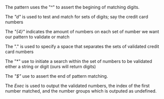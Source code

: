 The pattern uses the "^" to assert the begining of matching digits.

The *"d"* is used to test and match for sets of digits; say the credit card numbers

The *"{4}"* indicates the amount of numbers on each set of number we want our pattern to validate or match

The "." is used to specify a space that separates the sets of validated credit card numbers

The "*" use to initiate a search within the set of numbers to be validated either a string or digit (ours will return digits)

The *"$"* use to assert the end of pattern matching. 

The *Exec* is used to output the validated numbers, the index of the first number matched, and the number groups which is outputed as undefined.
